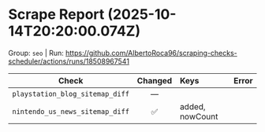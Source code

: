 # Scrape Report (2025-10-14T20:20:00.074Z)

Group: `seo`  |  Run: https://github.com/AlbertoRoca96/scraping-checks-scheduler/actions/runs/18508967541

| Check | Changed | Keys | Error |
|---|:---:|:--|:--|
| `playstation_blog_sitemap_diff` | — |  |  |
| `nintendo_us_news_sitemap_diff` | ✅ | added, nowCount |  |
